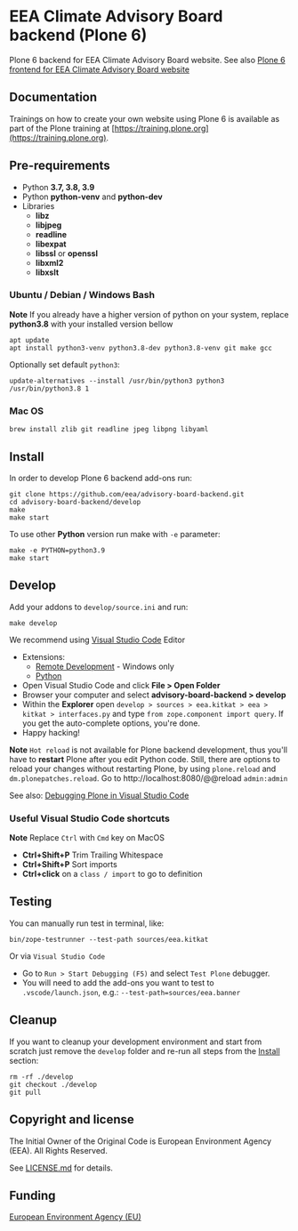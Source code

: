 # EEA Climate Advisory Board backend (Plone 6)

Plone 6 backend for EEA Climate Advisory Board website. See also [Plone 6 frontend for EEA Climate Advisory Board website](https://github.com/eea/advisory-board-backend)

## Documentation

Trainings on how to create your own website using Plone 6 is available as part of the Plone training at [https://training.plone.org](https://training.plone.org).


## Pre-requirements

* Python **3.7, 3.8, 3.9**
* Python **python-venv** and **python-dev**
* Libraries
  - **libz**
  - **libjpeg**
  - **readline**
  - **libexpat**
  - **libssl** or **openssl**
  - **libxml2**
  - **libxslt**

### Ubuntu / Debian / Windows Bash

**Note** If you already have a higher version of python on your system, replace **python3.8** with your installed version bellow

    apt update
    apt install python3-venv python3.8-dev python3.8-venv git make gcc

Optionally set default `python3`:

    update-alternatives --install /usr/bin/python3 python3 /usr/bin/python3.8 1

### Mac OS

    brew install zlib git readline jpeg libpng libyaml


## Install

In order to develop Plone 6 backend add-ons run:

    git clone https://github.com/eea/advisory-board-backend.git
    cd advisory-board-backend/develop
    make
    make start

To use other **Python** version run make with `-e` parameter:

    make -e PYTHON=python3.9
    make start


## Develop

Add your addons to `develop/source.ini` and run:

    make develop

We recommend using [Visual Studio Code](https://code.visualstudio.com/) Editor
* Extensions:
  * [Remote Development](https://marketplace.visualstudio.com/items?itemName=ms-vscode-remote.vscode-remote-extensionpack) - Windows only
  * [Python](https://marketplace.visualstudio.com/items?itemName=ms-python.python)
* Open Visual Studio Code and click **File > Open Folder**
* Browser your computer and select **advisory-board-backend > develop**
* Within the **Explorer** open `develop > sources > eea.kitkat > eea > kitkat > interfaces.py` and type
  `from zope.component import query`. If you get the auto-complete options, you're done.
* Happy hacking!

**Note** `Hot reload` is not available for Plone backend development, thus you'll have to **restart** Plone after you edit Python code. Still, there are options to reload your changes without restarting Plone, by using `plone.reload` and `dm.plonepatches.reload`. Go to http://localhost:8080/@@reload `admin:admin`

See also: [Debugging Plone in Visual Studio Code](https://community.plone.org/t/our-pip-based-development-workflow-for-plone/14562#debugging-plone-in-visual-studio-code-11)

### Useful Visual Studio Code shortcuts

**Note** Replace `Ctrl` with `Cmd` key on MacOS

* **Ctrl+Shift+P** Trim Trailing Whitespace
* **Ctrl+Shift+P** Sort imports
* **Ctrl+click** on a `class / import` to go to definition


## Testing

You can manually run test in terminal, like:

    bin/zope-testrunner --test-path sources/eea.kitkat

Or via `Visual Studio Code`
* Go to `Run > Start Debugging (F5)` and select `Test Plone` debugger.
* You will need to add the add-ons you want to test to `.vscode/launch.json`, e.g.: `--test-path=sources/eea.banner`


## Cleanup

If you want to cleanup your development environment and start from scratch just remove the `develop` folder and re-run all steps from the [Install](#install) section:

    rm -rf ./develop
    git checkout ./develop
    git pull


## Copyright and license

The Initial Owner of the Original Code is European Environment Agency (EEA).
All Rights Reserved.

See [LICENSE.md](https://github.com/eea/advisory-board-backend/blob/master/LICENSE.md) for details.

## Funding

[European Environment Agency (EU)](http://eea.europa.eu)

